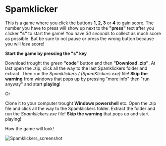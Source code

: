 # **Spamklicker**
This is a game where you click the buttons **1, 2, 3** or **4** to gain score. The number you have to press will show up next to the **"press"** text after you clicker **"s"** to start the game! You have *30 seconds* to collect as much score as possible. But be sure to not pause or press the wrong button because you will _lose_ score!

**Start the game by pressing the "s" key**

Download trought the _green_ **"code"** button and then **"Download .zip"**. At last open the .zip, click all the way to the last Spamklickers folder and extract. Then run the _Spamklickers / (SpamKlickers.exe)_ file! **Skip the warning** from windows that pops up by pressing "more info" then "run anyway" and start **playing**!

Or

Clone it to your computer trought **Windows powershell** etc. Open the .zip file and click all the way to the Spamklickers folder. Extract the folder and run the _Spamklickers.exe_ file! **Skip the warning** that pops up and start playing!

How the game will look!

![Spamklickers_screenshot](https://user-images.githubusercontent.com/65647056/114409212-80a56280-9baa-11eb-9921-a09abb9732ee.png)
